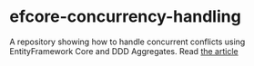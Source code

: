 # efcore-concurrency-handling
A repository showing how to handle concurrent conflicts using EntityFramework Core and DDD Aggregates.
Read [the article](https://www.kamilgrzybek.com/design/handling-concurrency-aggregate-pattern-and-ef-core/)
